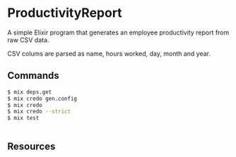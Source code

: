 # ProductivityReport

A simple Elixir program that generates an employee productivity report from raw CSV data.

CSV colums are parsed as name, hours worked, day, month and year.

## Commands

```bash
$ mix deps.get
$ mix credo gen.config
$ mix credo
$ mix credo --strict
$ mix test
```

```elixir

```

## Resources
